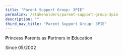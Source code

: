 ```yaml
---
title: "Parent Support Group: 3PIE"
permalink: /stakeholders/parent-support-group-3pie
description: ""
third_nav_title: "Parent Support Group: 3PIE"
---
```

**P**rincess **P**arents as **P**artners in **E**ducation

Since 05/2002
